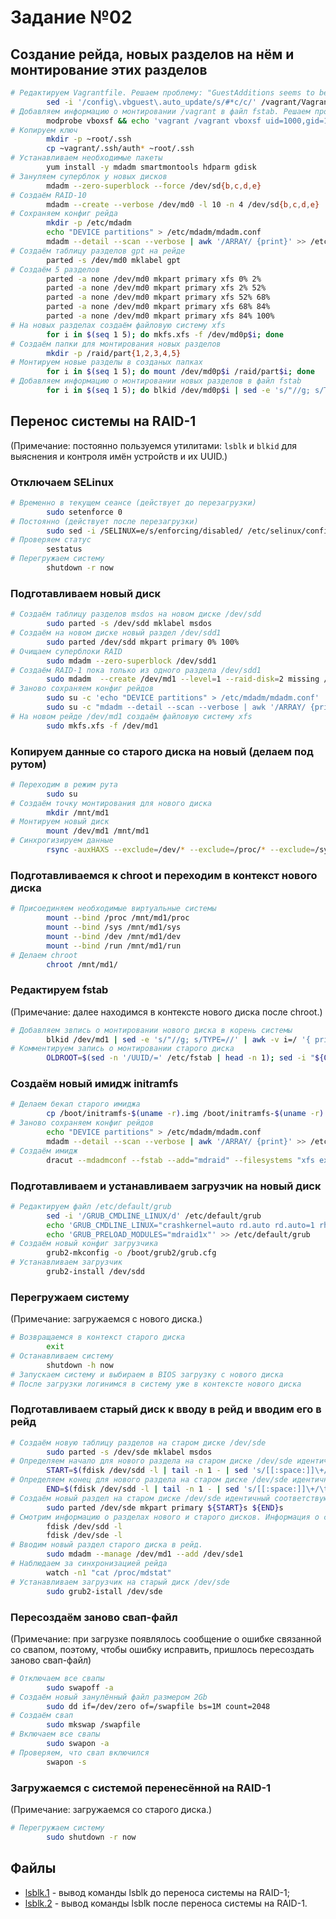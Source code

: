 # Задание №02

## Создание рейда, новых разделов на нём и монтирование этих разделов

```bash
# Редактируем Vagrantfile. Решаем проблему: "GuestAdditions seems to be installed (6.0.6) correctly, but not running." (https://github.com/dotless-de/vagrant-vbguest/issues/335)
        sed -i '/config\.vbguest\.auto_update/s/#*c/c/' /vagrant/Vagrantfile
# Добавляем информацию о монтировании /vagrant в файл fstab. Решаем проблему монтирования /vagrant после 'shutdown -r now' в виртуалке.
        modprobe vboxsf && echo 'vagrant /vagrant vboxsf uid=1000,gid=1000 0 0' >> /etc/fstab
# Копируем ключ
        mkdir -p ~root/.ssh
        cp ~vagrant/.ssh/auth* ~root/.ssh
# Устанавливаем необходимые пакеты
        yum install -y mdadm smartmontools hdparm gdisk
# Зануляем суперблок у новых дисков
        mdadm --zero-superblock --force /dev/sd{b,c,d,e}
# Создаём RAID-10
        mdadm --create --verbose /dev/md0 -l 10 -n 4 /dev/sd{b,c,d,e}
# Сохраняем конфиг рейда
        mkdir -p /etc/mdadm
        echo "DEVICE partitions" > /etc/mdadm/mdadm.conf
        mdadm --detail --scan --verbose | awk '/ARRAY/ {print}' >> /etc/mdadm/mdadm.conf
# Создаём таблицу разделов gpt на рейде
        parted -s /dev/md0 mklabel gpt
# Создаём 5 разделов
        parted -a none /dev/md0 mkpart primary xfs 0% 2%
        parted -a none /dev/md0 mkpart primary xfs 2% 52%
        parted -a none /dev/md0 mkpart primary xfs 52% 68%
        parted -a none /dev/md0 mkpart primary xfs 68% 84%
        parted -a none /dev/md0 mkpart primary xfs 84% 100%
# На новых разделах создаём файловую систему xfs
        for i in $(seq 1 5); do mkfs.xfs -f /dev/md0p$i; done
# Создаём папки для монтирования новых разделов
        mkdir -p /raid/part{1,2,3,4,5}
# Монтируем новые разделы в созданых папках
        for i in $(seq 1 5); do mount /dev/md0p$i /raid/part$i; done
# Добавляем информацию о монтировании новых разделов в файл fstab
        for i in $(seq 1 5); do blkid /dev/md0p$i | sed -e 's/"//g; s/TYPE=//' | awk -v i=/raid/part$i '{ print $2, i, $3, "defaults 0 0" }' >> /etc/fstab; done
```

## Перенос системы на RAID-1

(Примечание: постоянно пользуемся утилитами: `lsblk` и `blkid` для выяснения и контроля имён устройств и их UUID.)

### Отключаем SELinux
```bash
# Временно в текущем сеансе (действует до перезагрузки)
        sudo setenforce 0
# Постоянно (действует после перезагрузки)
        sudo sed -i /SELINUX=e/s/enforcing/disabled/ /etc/selinux/config
# Проверяем статус
        sestatus
# Перегружаем систему
        shutdown -r now
```

### Подготавливаем новый диск
```bash
# Создаём таблицу разделов msdos на новом диске /dev/sdd
        sudo parted -s /dev/sdd mklabel msdos
# Создаём на новом диске новый раздел /dev/sdd1
        sudo parted /dev/sdd mkpart primary 0% 100%
# Очищаем суперблоки RAID
        sudo mdadm --zero-superblock /dev/sdd1
# Создаём RAID-1 пока только из одного раздела /dev/sdd1
        sudo mdadm  --create /dev/md1 --level=1 --raid-disk=2 missing /dev/sdd1
# Заново сохраняем конфиг рейдов
        sudo su -c 'echo "DEVICE partitions" > /etc/mdadm/mdadm.conf'
        sudo su -c "mdadm --detail --scan --verbose | awk '/ARRAY/ {print}' >> /etc/mdadm/mdadm.conf"
# На новом рейде /dev/md1 создаём файловую систему xfs
        sudo mkfs.xfs -f /dev/md1
```

### Копируем данные со старого диска на новый (делаем под рутом)
```bash
# Переходим в режим рута
        sudo su
# Создаём точку монтирования для нового диска
        mkdir /mnt/md1
# Монтируем новый диск
        mount /dev/md1 /mnt/md1
# Синхрогизируем данные
        rsync -auxHAXS --exclude=/dev/* --exclude=/proc/* --exclude=/sys/* --exclude=/tmp/* --exclude=/mnt/* /* /mnt/md1
```

### Подготавливаемся к chroot и переходим в контекст нового диска
```bash
# Присоединяем необходимые виртуальные системы
        mount --bind /proc /mnt/md1/proc
        mount --bind /sys /mnt/md1/sys
        mount --bind /dev /mnt/md1/dev
        mount --bind /run /mnt/md1/run
# Делаем chroot
        chroot /mnt/md1/
```

### Редактируем fstab
(Примечание: далее находимся в контексте нового диска после chroot.)
```bash
# Добавляем звпись о монтировании нового диска в корень системы
        blkid /dev/md1 | sed -e 's/"//g; s/TYPE=//' | awk -v i=/ '{ print $2, i, $3, "defaults 0 0" }' >> /etc/fstab
# Комментируем запись о монтировании старого диска
        OLDROOT=$(sed -n '/UUID/=' /etc/fstab | head -n 1); sed -i "${OLDROOT}s/#*UUID/#UUID/" /etc/fstab
```

### Создаём новый имидж initramfs
```bash
# Делаем бекап старого имиджа
        cp /boot/initramfs-$(uname -r).img /boot/initramfs-$(uname -r).img.bck
# Заново сохраняем конфиг рейдов
        echo "DEVICE partitions" > /etc/mdadm/mdadm.conf
        mdadm --detail --scan --verbose | awk '/ARRAY/ {print}' >> /etc/mdadm/mdadm.conf
# Создаём имидж
        dracut --mdadmconf --fstab --add="mdraid" --filesystems "xfs ext4 ext3" --add-drivers="raid1" --force /boot/initramfs-$(uname -r).img $(uname -r) -M
```

### Подготавливаем и устанавливаем загрузчик на новый диск
```bash
# Редактируем файл /etc/default/grub
        sed -i '/GRUB_CMDLINE_LINUX/d' /etc/default/grub
        echo 'GRUB_CMDLINE_LINUX="crashkernel=auto rd.auto rd.auto=1 rhgb quiet"' >> /etc/default/grub
        echo 'GRUB_PRELOAD_MODULES="mdraid1x"' >> /etc/default/grub
# Создаём новый конфиг загрузчика
        grub2-mkconfig -o /boot/grub2/grub.cfg
# Устанавливаем загрузчик
        grub2-install /dev/sdd
```

### Перегружаем систему
(Примечание: загружаемся с нового диска.)
```bash
# Возвращаемся в контекст старого диска
        exit
# Останавливаем систему
        shutdown -h now
# Запускаем систему и выбираем в BIOS загрузку с нового диска
# После загрузки логинимся в систему уже в контексте нового диска
```

### Подготавливаем старый диск к вводу в рейд и вводим его в рейд
```bash
# Создаём новую таблицу разделов на старом диске /dev/sde
        sudo parted -s /dev/sde mklabel msdos
# Определяем начало для нового раздела на старом диске /dev/sde идентичный соответствующему разделу на новом диске /dev/sdd
        START=$(fdisk /dev/sdd -l | tail -n 1 - | sed 's/[[:space:]]\+/\t/g' - | cut -f2)
# Определяем конец для нового раздела на старом диске /dev/sde идентичный соответствующему разделу на новом диске /dev/sdd
        END=$(fdisk /dev/sdd -l | tail -n 1 - | sed 's/[[:space:]]\+/\t/g' - | cut -f3)
# Создаём новый раздел на старом диске /dev/sde идентичный соответствующему разделу на новом диске /dev/sdd
        sudo parted /dev/sde mkpart primary ${START}s ${END}s
# Смотрим информацию о разделах нового и старого дисков. Информация о соответствующих разделах должна совпадать.
        fdisk /dev/sdd -l
        fdisk /dev/sde -l
# Вводим новый раздел старого диска в рейд.
        sudo mdadm --manage /dev/md1 --add /dev/sde1
# Наблюдаем за синхронизацией рейда
        watch -n1 "cat /proc/mdstat"
# Устанавливаем загрузчик на старый диск /dev/sde
        sudo grub2-istall /dev/sde
```

### Пересоздаём заново свап-файл
(Примечание: при загрузке появлялось сообщение о ошибке связанной со свапом, поэтому, чтобы ошибку исправить, пришлось пересоздать заново свап-файл)
```bash
# Отключаем все свапы
        sudo swapoff -a
# Создаём новый занулённый файл размером 2Gb
        sudo dd if=/dev/zero of=/swapfile bs=1M count=2048
# Создаём свап
        sudo mkswap /swapfile
# Включаем все свапы
        sudo swapon -a
# Проверяем, что свап включился
        swapon -s
```

### Загружаемся с системой перенесённой на RAID-1
(Примечание: загружаемся со старого диска.)
```bash
# Перегружаем систему
        sudo shutdown -r now
```

## Файлы

* [lsblk.1](lsblk.1) - вывод команды lsblk до переноса системы на RAID-1;
* [lsblk.2](lsblk.2) - вывод команды lsblk после переноса системы на RAID-1.